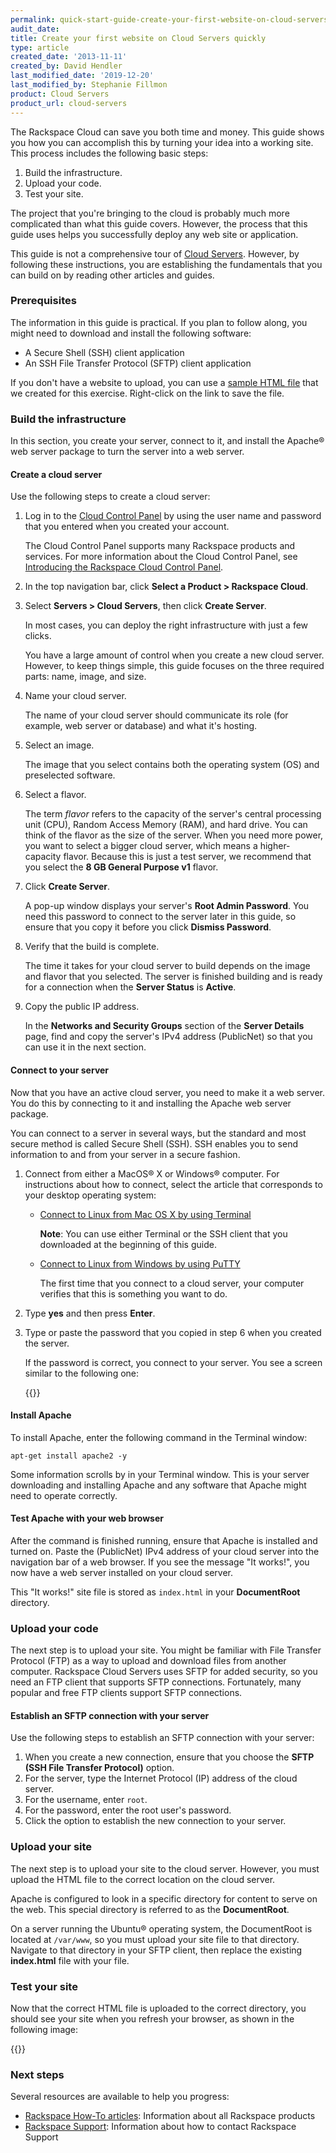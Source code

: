 ```yaml
---
permalink: quick-start-guide-create-your-first-website-on-cloud-servers/
audit_date:
title: Create your first website on Cloud Servers quickly
type: article
created_date: '2013-11-11'
created_by: David Hendler
last_modified_date: '2019-12-20'
last_modified_by: Stephanie Fillmon
product: Cloud Servers
product_url: cloud-servers
---
```


The Rackspace Cloud can save you both time and money. This guide shows
you how you can accomplish this by turning your idea into a working site.
This process includes the following basic steps:

1.  Build the infrastructure.
2.  Upload your code.
3.  Test your site.

The project that you're bringing to the cloud is probably much more
complicated than what this guide covers. However, the process that this
guide uses helps you successfully deploy any web site or application.

This guide is not a comprehensive tour of [Cloud
Servers](https://www.rackspace.com/cloud/servers).
However, by following these instructions, you are establishing the
fundamentals that you can build on by reading other articles and guides.

### Prerequisites

The information in this guide is practical. If you plan to follow along, you
might need to download and install the following software:

  - A Secure Shell (SSH) client application
  - An SSH File Transfer Protocol (SFTP) client application

If you don't have a website to upload, you can use a [sample HTML
file](https://90df0b8db988dcfbf5da-c1875553a16f2a6d80002cac1a22fc37.r75.cf1.rackcdn.com/index.html) that we
created for this exercise. Right-click on the link to save the file.

### Build the infrastructure

In this section, you create your server, connect to it, and install the
Apache&reg; web server package to turn the server into a web server.

#### Create a cloud server

Use the following steps to create a cloud server:

1.  Log in to the [Cloud Control Panel](https://login.rackspace.com) by using
    the user name and password that you entered when you created your account.

    The Cloud Control Panel supports many Rackspace products and services. For
    more information about the Cloud Control Panel, see [Introducing the
    Rackspace Cloud Control
    Panel](/support/how-to/introducing-the-rackspace-cloud-control-panel).

2.  In the top navigation bar, click **Select a Product > Rackspace Cloud**.

3.  Select **Servers > Cloud Servers**, then click **Create Server**.

    In most cases, you can deploy the right infrastructure with just a
    few clicks.

    You have a large amount of control when you create a new cloud server. However, to keep things simple, this guide focuses on the three required
    parts: name, image, and size.

3.  Name your cloud server.

    The name of your cloud server should communicate its role (for
    example, web server or database) and what it's hosting.

4.  Select an image.

    The image that you select contains both the operating system (OS) and
    preselected software.

5.  Select a flavor.

    The term _flavor_ refers to the capacity of the server's central
    processing unit (CPU), Random Access Memory (RAM), and hard drive.
    You can think of the flavor as the size of the server. When you need
    more power, you want to select a bigger cloud server, which means a
    higher-capacity flavor. Because this is just a test server, we
    recommend that you select the **8 GB General Purpose v1** flavor.

6.  Click **Create Server**.

    A pop-up window displays your server's **Root Admin Password**.
    You need this password to connect to the server later in this guide,
    so ensure that you copy it before you click **Dismiss Password**.

7.  Verify that the build is complete.

    The time it takes for your cloud server to build depends on the
    image and flavor that you selected. The server is finished building
    and is ready for a connection when the **Server Status** is **Active**.

8.  Copy the public IP address.

    In the **Networks and Security Groups** section of the **Server Details**
    page, find and copy the server's IPv4 address (PublicNet) so that you can
    use it in the next section.

#### Connect to your server

Now that you have an active cloud server, you need to make it a
web server. You do this by connecting to it and installing the
Apache web server package.

You can connect to a server in several ways, but the standard and most
secure method is called Secure Shell (SSH). SSH enables you to send
information to and from your server in a secure fashion.

1.  Connect from either a MacOS&reg; X or Windows&reg; computer. For
    instructions about how to connect, select the article that corresponds
    to your desktop operating system:

    -   [Connect to Linux from Mac OS X by using
        Terminal](/support/how-to/connecting-to-linux-from-mac-os-x-by-using-terminal/)

        **Note**: You can use either Terminal or the SSH client
        that you downloaded at the beginning of this guide.

    -   [Connect to Linux from Windows by using
        PuTTY](/support/how-to/connecting-to-linux-from-windows-by-using-putty)

        The first time that you connect to a cloud server, your computer
        verifies that this is something you want to do.

2.  Type **yes** and then press **Enter**.

3.  Type or paste the password that you copied in step 6 when you
    created the server.

    If the password is correct, you connect to your server. You see
    a screen similar to the following one:

    {{<image src="3768.16.png" alt="" title="">}}

#### Install Apache

To install Apache, enter the following command in the Terminal window:

    apt-get install apache2 -y

Some information scrolls by in your Terminal window. This is your server
downloading and installing Apache and any software that Apache might need to
operate correctly.

#### Test Apache with your web browser

After the command is finished running, ensure that Apache is installed
and turned on. Paste the (PublicNet) IPv4 address of your cloud server
into the navigation bar of a web browser. If you see the message "It works!",
you now have a web server installed on your cloud server.

This "It works!" site file is stored as ``index.html`` in your
**DocumentRoot** directory.

### Upload your code

The next step is to upload your site. You might be familiar with File
Transfer Protocol (FTP) as a way to upload and download files
from another computer. Rackspace Cloud Servers uses SFTP for added security,
so you need an FTP client that supports SFTP connections. Fortunately, many
popular and free FTP clients support SFTP connections.

#### Establish an SFTP connection with your server

Use the following steps to establish an SFTP connection with your server:

1.  When you create a new connection, ensure that you choose the **SFTP (SSH
    File Transfer Protocol)** option.
3.  For the server, type the Internet Protocol (IP) address of the cloud
    server.
4.  For the username, enter ``root``.
5.  For the password, enter the root user's password.
6.  Click the option to establish the new connection to your server.

### Upload your site

The next step is to upload your site to the cloud server. However, you must
upload the HTML file to the correct location on the cloud server.

Apache is configured to look in a specific directory for content to
serve on the web. This special directory is referred to as the
**DocumentRoot**.

On a server running the Ubuntu&reg; operating system, the DocumentRoot is located at ``/var/www``, so you
must upload your site file to that directory. Navigate to that directory in
your SFTP client, then replace the existing **index.html** file with your file.

### Test your site

Now that the correct HTML file is uploaded to the correct directory, you
should see your site when you refresh your browser, as shown in the following
image:

{{<image src="3768.26.png" alt="" title="">}}

### Next steps

Several resources are available to help you progress:

- [Rackspace How-To articles](/support/how-to/): Information about all
  Rackspace products
- [Rackspace Support](https://www.rackspace.com/support): Information about
  how to contact Rackspace Support
